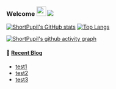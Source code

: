 ### Welcome <img src="https://media.giphy.com/media/hvRJCLFzcasrR4ia7z/giphy.gif" width="25px"> ![](https://visitor-badge.glitch.me/badge?page_id=ShortPupil)

[![ShortPupil's GitHub stats](https://github-readme-stats.vercel.app/api?username=ShortPupil&hide=contribs,prs&show_icons=true&theme=graywhite&include_all_commits=true)](https://github.com/anuraghazra/github-readme-stats)
[![Top Langs](https://github-readme-stats.vercel.app/api/top-langs/?username=ShortPupil&layout=compact&theme=graywhite)](https://github.com/anuraghazra/github-readme-stats)

[![ShortPupil's github activity graph](https://activity-graph.herokuapp.com/graph?username=ShortPupil&theme=github)](https://github.com/ashutosh00710/github-readme-activity-graph)

#### 🎣 <a href="https://ShortPupil.github.io/" target="_blank">Recent Blog</a>
<!-- blog starts -->
* <a href='https://songzi2693.cn/2022/02/15/%E9%80%BB%E8%BE%91%E9%94%99%E8%AF%AF/' target='_blank'>test1</a>
* <a href='https://songzi2693.cn/2021/12/31/%E7%A4%BE%E4%BC%9A%E5%AD%A6%E5%AF%BC%E8%AE%BA/' target='_blank'>test2</a>
* <a href='https://songzi2693.cn/2021/06/30/cs224n/' target='_blank'>test3</a>
<!-- blog ends -->